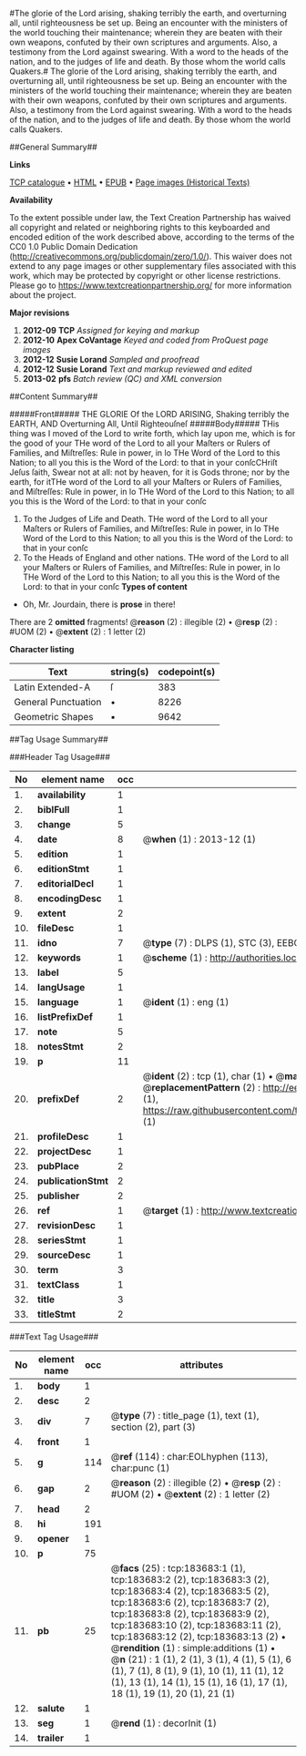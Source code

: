 #The glorie of the Lord arising, shaking terribly the earth, and overturning all, until righteousness be set up. Being an encounter with the ministers of the world touching their maintenance; wherein they are beaten with their own weapons, confuted by their own scriptures and arguments. Also, a testimony from the Lord against swearing. With a word to the heads of the nation, and to the judges of life and death. By those whom the world calls Quakers.#
The glorie of the Lord arising, shaking terribly the earth, and overturning all, until righteousness be set up. Being an encounter with the ministers of the world touching their maintenance; wherein they are beaten with their own weapons, confuted by their own scriptures and arguments. Also, a testimony from the Lord against swearing. With a word to the heads of the nation, and to the judges of life and death. By those whom the world calls Quakers.

##General Summary##

**Links**

[TCP catalogue](http://www.ota.ox.ac.uk/tcp/)  • 
[HTML](http://tei.it.ox.ac.uk/tcp/Texts-HTML/free/B03/B03595.html)  • 
[EPUB](http://tei.it.ox.ac.uk/tcp/Texts-EPUB/free/B03/B03595.epub) • 
[Page images (Historical Texts)](https://historicaltexts.jisc.ac.uk/eebo-99883427e)

**Availability**

To the extent possible under law, the Text Creation Partnership has waived all copyright and related or neighboring rights to this keyboarded and encoded edition of the work described above, according to the terms of the CC0 1.0 Public Domain Dedication (http://creativecommons.org/publicdomain/zero/1.0/). This waiver does not extend to any page images or other supplementary files associated with this work, which may be protected by copyright or other license restrictions. Please go to https://www.textcreationpartnership.org/ for more information about the project.

**Major revisions**

1. __2012-09__ __TCP__ *Assigned for keying and markup*
1. __2012-10__ __Apex CoVantage__ *Keyed and coded from ProQuest page images*
1. __2012-12__ __Susie Lorand__ *Sampled and proofread*
1. __2012-12__ __Susie Lorand__ *Text and markup reviewed and edited*
1. __2013-02__ __pfs__ *Batch review (QC) and XML conversion*

##Content Summary##

#####Front#####
 THE GLORIE Of the LORD ARISING, Shaking terribly the EARTH, AND Overturning All, Until Righteouſneſ
#####Body#####
THis thing was I moved of the Lord to write forth, which lay upon me, which is for the good of your THe word of the Lord to all your Maſters or Rulers of Families, and Miſtreſſes: Rule in power, in lo THe Word of the Lord to this Nation; to all you this is the Word of the Lord: to that in your conſcCHriſt Jeſus ſaith, Swear not at all: not by heaven, for it is Gods throne; nor by the earth, for itTHe word of the Lord to all your Maſters or Rulers of Families, and Miſtreſſes: Rule in power, in lo THe Word of the Lord to this Nation; to all you this is the Word of the Lord: to that in your conſc
1. To the Judges of Life and Death.
THe word of the Lord to all your Maſters or Rulers of Families, and Miſtreſſes: Rule in power, in lo THe Word of the Lord to this Nation; to all you this is the Word of the Lord: to that in your conſc
1. To the Heads of England and other nations.
THe word of the Lord to all your Maſters or Rulers of Families, and Miſtreſſes: Rule in power, in lo THe Word of the Lord to this Nation; to all you this is the Word of the Lord: to that in your conſc
**Types of content**

  * Oh, Mr. Jourdain, there is **prose** in there!

There are 2 **omitted** fragments! 
 @__reason__ (2) : illegible (2)  •  @__resp__ (2) : #UOM (2)  •  @__extent__ (2) : 1 letter (2)

**Character listing**


|Text|string(s)|codepoint(s)|
|---|---|---|
|Latin Extended-A|ſ|383|
|General Punctuation|•|8226|
|Geometric Shapes|▪|9642|

##Tag Usage Summary##

###Header Tag Usage###

|No|element name|occ|attributes|
|---|---|---|---|
|1.|__availability__|1||
|2.|__biblFull__|1||
|3.|__change__|5||
|4.|__date__|8| @__when__ (1) : 2013-12 (1)|
|5.|__edition__|1||
|6.|__editionStmt__|1||
|7.|__editorialDecl__|1||
|8.|__encodingDesc__|1||
|9.|__extent__|2||
|10.|__fileDesc__|1||
|11.|__idno__|7| @__type__ (7) : DLPS (1), STC (3), EEBO-CITATION (1), PROQUEST (1), VID (1)|
|12.|__keywords__|1| @__scheme__ (1) : http://authorities.loc.gov/ (1)|
|13.|__label__|5||
|14.|__langUsage__|1||
|15.|__language__|1| @__ident__ (1) : eng (1)|
|16.|__listPrefixDef__|1||
|17.|__note__|5||
|18.|__notesStmt__|2||
|19.|__p__|11||
|20.|__prefixDef__|2| @__ident__ (2) : tcp (1), char (1)  •  @__matchPattern__ (2) : ([0-9\-]+):([0-9IVX]+) (1), (.+) (1)  •  @__replacementPattern__ (2) : http://eebo.chadwyck.com/downloadtiff?vid=$1&page=$2 (1), https://raw.githubusercontent.com/textcreationpartnership/Texts/master/tcpchars.xml#$1 (1)|
|21.|__profileDesc__|1||
|22.|__projectDesc__|1||
|23.|__pubPlace__|2||
|24.|__publicationStmt__|2||
|25.|__publisher__|2||
|26.|__ref__|1| @__target__ (1) : http://www.textcreationpartnership.org/docs/. (1)|
|27.|__revisionDesc__|1||
|28.|__seriesStmt__|1||
|29.|__sourceDesc__|1||
|30.|__term__|3||
|31.|__textClass__|1||
|32.|__title__|3||
|33.|__titleStmt__|2||


###Text Tag Usage###

|No|element name|occ|attributes|
|---|---|---|---|
|1.|__body__|1||
|2.|__desc__|2||
|3.|__div__|7| @__type__ (7) : title_page (1), text (1), section (2), part (3)|
|4.|__front__|1||
|5.|__g__|114| @__ref__ (114) : char:EOLhyphen (113), char:punc (1)|
|6.|__gap__|2| @__reason__ (2) : illegible (2)  •  @__resp__ (2) : #UOM (2)  •  @__extent__ (2) : 1 letter (2)|
|7.|__head__|2||
|8.|__hi__|191||
|9.|__opener__|1||
|10.|__p__|75||
|11.|__pb__|25| @__facs__ (25) : tcp:183683:1 (1), tcp:183683:2 (2), tcp:183683:3 (2), tcp:183683:4 (2), tcp:183683:5 (2), tcp:183683:6 (2), tcp:183683:7 (2), tcp:183683:8 (2), tcp:183683:9 (2), tcp:183683:10 (2), tcp:183683:11 (2), tcp:183683:12 (2), tcp:183683:13 (2)  •  @__rendition__ (1) : simple:additions (1)  •  @__n__ (21) : 1 (1), 2 (1), 3 (1), 4 (1), 5 (1), 6 (1), 7 (1), 8 (1), 9 (1), 10 (1), 11 (1), 12 (1), 13 (1), 14 (1), 15 (1), 16 (1), 17 (1), 18 (1), 19 (1), 20 (1), 21 (1)|
|12.|__salute__|1||
|13.|__seg__|1| @__rend__ (1) : decorInit (1)|
|14.|__trailer__|1||
